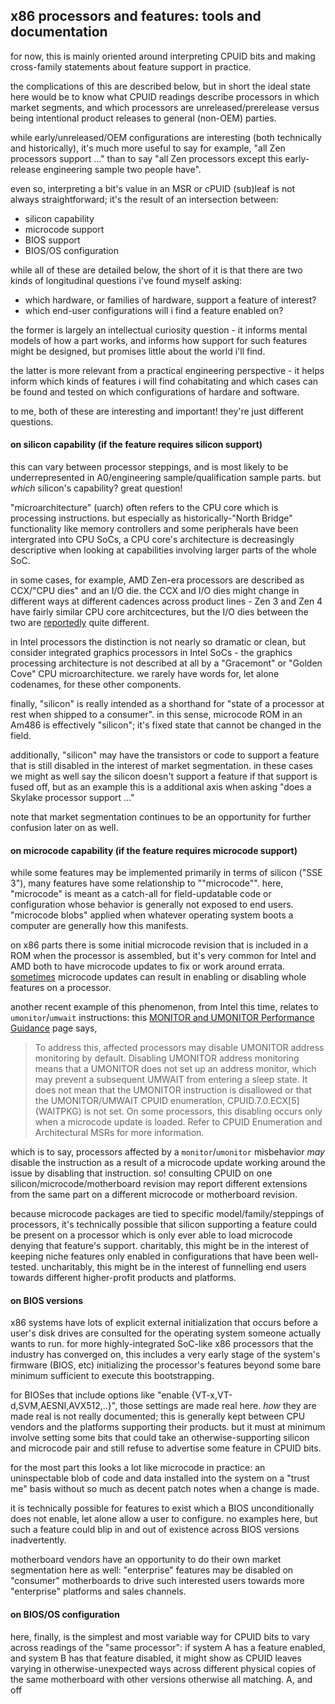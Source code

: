 ## x86 processors and features: tools and documentation

for now, this is mainly oriented around interpreting CPUID bits and making
cross-family statements about feature support in practice.

the complications of this are described below, but in short the ideal state here
would be to know what CPUID readings describe processors in which market
segments, and which processors are unreleased/prerelease versus being
intentional product releases to general (non-OEM) parties.

while early/unreleased/OEM configurations are interesting (both technically and
historically), it's much more useful to say for example, "all Zen processors
support ..." than to say "all Zen processors except this early-release
engineering sample two people have".

even so, interpreting a bit's value in an MSR or cPUID (sub)leaf is not always
straightforward; it's the result of an intersection between:

* silicon capability
* microcode support
* BIOS support
* BIOS/OS configuration

while all of these are detailed below, the short of it is that there are two
kinds of longitudinal questions i've found myself asking:

* which hardware, or families of hardware, support a feature of interest?
* which end-user configurations will i find a feature enabled on?

the former is largely an intellectual curiosity question - it informs mental
models of how a part works, and informs how support for such features might be
designed, but promises little about the world i'll find.

the latter is more relevant from a practical engineering perspective - it helps
inform which kinds of features i will find cohabitating and which cases can be
found and tested on which configurations of hardare and software.

to me, both of these are interesting and important! they're just different
questions.

#### on silicon capability (if the feature requires silicon support)

this can vary between processor steppings, and is most likely to be
underrepresented in A0/engineering sample/qualification sample parts. but
*which* silicon's capability? great question!

"microarchitecture" (uarch) often refers to the CPU core which is
processing instructions. but especially as historically-"North Bridge"
functionality like memory controllers and some peripherals have been
intergrated into CPU SoCs, a CPU core's architecture is decreasingly
descriptive when looking at capabilities involving larger parts of the
whole SoC.

in some cases, for example, AMD Zen-era processors are described as
CCX/"CPU dies" and an I/O die. the CCX and I/O dies might change in
different ways at different cadences across product lines - Zen 3 and Zen
4 have fairly similar CPU core architcectures, but the I/O dies between
the two are
[reportedly](https://www.anandtech.com/show/17585/amd-zen-4-ryzen-9-7950x-and-ryzen-5-7600x-review-retaking-the-high-end/6)
quite different.

in Intel processors the distinction is not nearly so dramatic or clean,
but consider integrated graphics processors in Intel SoCs - the graphics
processing architecture is not described at all by a "Gracemont" or
"Golden Cove" CPU microarchitecture. we rarely have words for, let alone
codenames, for these other components.

finally, "silicon" is really intended as a shorthand for "state of a processor
at rest when shipped to a consumer". in this sense, microcode ROM in an Am486 is
effectively "silicon"; it's fixed state that cannot be changed in the field.

additionally, "silicon" may have the transistors or code to support a feature
that is still disabled in the interest of market segmentation. in these cases we
might as well say the silicon doesn't support a feature if that support is fused
off, but as an example this is a additional axis when asking "does a Skylake
processor support ..."

note that market segmentation continues to be an opportunity for further
confusion later on as well.

#### on microcode capability (if the feature requires microcode support)

while some features may be implemented primarily in terms of silicon ("SSE 3"),
many features have some relationship to ""microcode"". here, "microcode" is
meant as a catch-all for field-updatable code or configuration whose behavior is
generally not exposed to end users. "microcode blobs" applied when whatever
operating system boots a computer are generally how this manifests.

on x86 parts there is some initial microcode revision that is included in a ROM
when the processor is assembled, but it's very common for Intel and AMD both to
have microcode updates to fix or work around errata.
[sometimes](https://www.techpowerup.com/329386/amd-quietly-disables-zen-4s-loop-buffer-feature-without-performance-penalty)
microcode updates can result in enabling or disabling whole features on a
processor.

another recent example of this phenomenon, from Intel this time, relates to
`umonitor`/`umwait` instructions: this [MONITOR and UMONITOR Performance
Guidance](https://www.intel.com/content/www/us/en/developer/articles/technical/software-security-guidance/technical-documentation/monitor-umonitor-performance-guidance.html)
page says,

> To address this, affected processors may disable UMONITOR address monitoring
> by default. Disabling UMONITOR address monitoring means that a UMONITOR does
> not set up an address monitor, which may prevent a subsequent UMWAIT from
> entering a sleep state. It does not mean that the UMONITOR instruction is
> disallowed or that the UMONITOR/UMWAIT CPUID enumeration, CPUID.7.0.ECX[5]
> (WAITPKG) is not set. On some processors, this disabling occurs only when a
> microcode update is loaded. Refer to CPUID Enumeration and Architectural MSRs
> for more information.

which is to say, processors affected by a `monitor`/`umonitor` misbehavior _may_
disable the instruction as a result of a microcode update working around the
issue by disabling that instruction. so! consulting CPUID on one
silicon/microcode/motherboard revision may report different extensions from the
same part on a different microcode or motherboard revision.

because microcode packages are tied to specific model/family/steppings of
processors, it's technically possible that silicon supporting a feature could be
present on a processor which is only ever able to load microcode denying that
feature's support. charitably, this might be in the interest of keeping niche
features only enabled in configurations that have been well-tested.
uncharitably, this might be in the interest of funnelling end users towards
different higher-profit products and platforms.

#### on BIOS versions

x86 systems have lots of explicit external initialization that occurs before a
user's disk drives are consulted for the operating system someone actually wants
to run. for more highly-integrated SoC-like x86 processors that the industry has
converged on, this includes a very early stage of the system's firmware (BIOS,
etc) initializing the processor's features beyond some bare minimum sufficient
to execute this bootstrapping.

for BIOSes that include options like "enable {VT-x,VT-d,SVM,AESNI,AVX512,..}",
those settings are made real here. *how* they are made real is not really
documented; this is generally kept between CPU vendors and the platforms
supporting their products. but it must at minimum involve setting some bits that
could take an otherwise-supporting silicon and microcode pair and still refuse
to advertise some feature in CPUID bits.

for the most part this looks a lot like microcode in practice: an uninspectable
blob of code and data installed into the system on a "trust me" basis without so
much as decent patch notes when a change is made.

it is technically possible for features to exist which a BIOS unconditionally
does not enable, let alone allow a user to configure. no examples here, but such
a feature could blip in and out of existence across BIOS versions inadvertently.

motherboard vendors have an opportunity to do their own market segmentation here
as well: "enterprise" features may be disabled on "consumer" motherboards to
drive such interested users towards more "enterprise" platforms and sales
channels.

#### on BIOS/OS configuration

here, finally, is the simplest and most variable way for CPUID bits to vary
across readings of the "same processor": if system A has a feature enabled, and
system B has that feature disabled, it might show as CPUID leaves varying in
otherwise-unexpected ways across different physical copies of the same
motherboard with other versions otherwise all matching.
A, and off 
